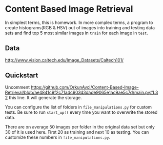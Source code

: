 # Content Based Image Retrieval

In simplest terms, this is homework. In more complex terms, a program to create histograms(RGB & HSV) out of images into training and testing data sets and find top 5 most similar images in `train` for each image in `test`.

## Data

http://www.vision.caltech.edu/Image_Datasets/Caltech101/

## Quickstart

Uncomment https://github.com/OrkunAvci/Content-Based-Image-Retrieval/blob/ae4841c9f2c71a4c903d3dade9065e1ac9ae5c7d/main.py#L32 this line. It will generate the storage.

You can configure the list of folders in `file_manipulations.py` for custom tests. Be sure to run `start_up()` every time you want to overwrite the stored data.

There are on average 50 images per folder in the original data set but only 30 of it is used here. First 20 as training and next 10 as testing. You can customize these numbers in `file_manipulations.py`.
